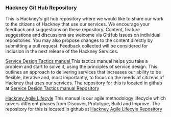

<h3> Hackney Git Hub Repository</h3>

This is Hackney's git hub repository where we would like to share our work to the citizens of Hackney that use our services. We encourage your feedback and suggestions on these repository. Content, feature suggestions and discussions are welcome via GitHub Issues on individual repositories. You may also propose changes to the content directly by submitting a pull request. Feedback collected will be considered for inclusion in the next release of the Hackney Services.

<a href="https://lbhackney-it.github.io/tacticsmanual/">Service Design Tactics manual </a>
This tactics manual helps you take a problem and start to solve it, using the principles of service design.  This outlines an approach to delivering services that increases our ability to be flexible, iterative and, most importantly, to focus on the needs of citizens of Hackney that uses our services.  The repository for this is located in github at <a href="https://github.com/LBHackney-IT/tacticsmanual/">Service Design Tactics manual Repository</a>

<a href="https://lbhackney-it.github.io/HAL/">Hackney Agile Lifecyle</a> 
This manual is our agile methodology lifecycle which covers different phases from Discover, Prototype, Build and Improve.
The repository for this is located in github at <a href="https://github.com/LBHackney-IT/HAL/">Hackney Agile Lifecyle Repository</a>
